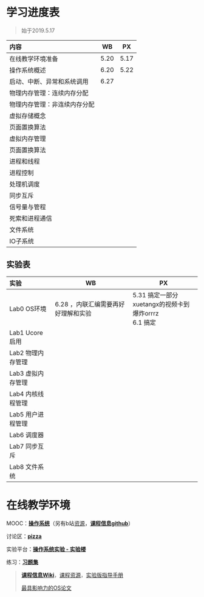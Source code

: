 # 学习进度表

> 始于2019.5.17
>

| 内容                         | WB   | PX   |
| :--------------------------- | ---- | ---- |
| 在线教学环境准备                 |  5.20    | 5.17 |
| 操作系统概述                 |  6.20    | 5.22 |
| 启动、中断、异常和系统调用   |  6.27    |      |
| 物理内存管理：连续内存分配   |      |      |
| 物理内存管理：非连续内存分配 |      |      |
| 虚拟存储概念                 |      |      |
| 页面置换算法                 |      |      |
| 虚拟内存管理                 |      |      |
| 页面置换算法                 |      |      |
| 进程和线程                   |      |      |
| 进程控制                     |      |      |
| 处理机调度                   |      |      |
| 同步互斥                     |      |      |
| 信号量与管程                 |      |      |
| 死索和进程通信               |      |      |
| 文件系统                     |      |      |
| IO子系统               |      |      |

## 实验表

| 实验              | WB   | PX                                                           |
| :---------------- | ---- | ------------------------------------------------------------ |
| Lab0 OS环境       |  6.28 ，内联汇编需要再好好理解和实验   | 5.31 搞定一部分<br />xuetangx的视频卡到爆炸orrrz<br />6.1 搞定 |
| Lab1 Ucore启用    |      |                                                              |
| Lab2 物理内存管理 |      |                                                              |
| Lab3 虚拟内存管理 |      |                                                              |
| Lab4 内核线程管理 |      |                                                              |
| Lab5 用户进程管理 |      |                                                              |
| Lab6 调度器       |      |                                                              |
| Lab7 同步互斥     |      |                                                              |
| Lab8 文件系统     |      |                                                              |

# 在线教学环境

MOOC：[**操作系统**](https://www.xuetangx.com/courses/course-v1:TsinghuaX+30240243X+sp/courseware/be5b8d4fec0c4c329d19845020bc67b2/)（另有b站[资源](https://www.bilibili.com/video/av30708793)，[**课程信息github**](https://github.com/chyyuu/os_course_info)）

讨论区：[**pizza**](http://www.xuetangx.com/courses/course-v1:TsinghuaX+30240243X_2015_T2+2015_T2/xblock/block-v1:TsinghuaX+30240243X_2015_T2+2015_T2+type@lti+block@7d025ede0dfe484da35b09a863a50507/handler/preview_handler)

实验平台：[**操作系统实验 - 实验楼**](https://www.shiyanlou.com/courses/221)

练习：**[习题集](https://chyyuu.gitbooks.io/os_course_exercises/content/)**

> [**课程信息Wiki**](http://os.cs.tsinghua.edu.cn/oscourse/)，[课程资源](https://chyyuu.gitbooks.io/os_course_info/)，[实验版指导手册](https://chyyuu.gitbooks.io/simple_os_book/content/)
>
> [最具影响力的OS论文](https://www.sigops.org/awards/hof/)
